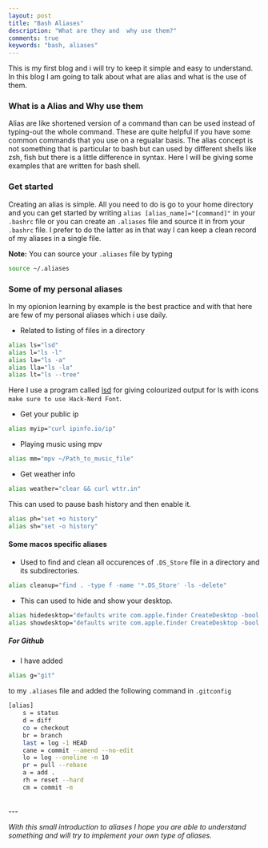 ```yaml
---
layout: post
title: "Bash Aliases"
description: "What are they and  why use them?"
comments: true 
keywords: "bash, aliases"
---
```

This is my first blog and i will try to keep it simple and easy to understand. In this blog I am going to talk about what are alias and what is the use of them.

### What is a Alias and Why use them 
Alias are like shortened version of a command than can be used instead of typing-out the whole command. These are quite helpful if you have some common commands that you use on a regualar basis. The alias concept is not something that is particular to bash but can used by different shells like zsh, fish but there is a little difference in syntax. Here I will be giving some examples that are written for bash shell.

### Get started
Creating an alias is simple. All you need to do is go to your home directory and you can get started by writing `alias [alias_name]="[command]"` in your `.bashrc` file or you can create an `.aliases` file and source it in from your `.bashrc` file. I prefer to do the latter as in that way I can keep a clean record of my aliases in a single file.

**Note:** You can source your `.aliases` file by typing 
```bash 
source ~/.aliases
```

### Some of my personal aliases

In my opionion learning by example is the best practice and with that here are few of my personal aliases which i use daily.

* Related to listing of files in a directory
```bash
alias ls="lsd"
alias l="ls -l"
alias la="ls -a"   
alias lla="ls -la"
alias lt="ls --tree"
```
Here I use a program called [lsd](https://github.com/Peltoche/lsd) for giving colourized output for ls with icons `make sure to use Hack-Nerd Font`.

* Get your public ip 
```bash
alias myip="curl ipinfo.io/ip"
```
* Playing music using mpv
```bash
alias mm="mpv ~/Path_to_music_file"
```
* Get weather info 
```bash
alias weather="clear && curl wttr.in"
```
This can used to pause bash history and then enable it.
```bash
alias ph="set +o history"
alias sh="set -o history"
```
#### Some macos specific aliases

* Used to find and clean all occurences of `.DS_Store` file in a directory and its subdirectories.
```bash
alias cleanup="find . -type f -name '*.DS_Store' -ls -delete"
```
* This can used to hide and show your desktop.
```bash
alias hidedesktop="defaults write com.apple.finder CreateDesktop -bool false && killall Finder"
alias showdesktop="defaults write com.apple.finder CreateDesktop -bool true && killall Finder"
```

##### For Github
* I have added  
```bash 
alias g="git" 
``` 
to my `.aliases` file and added the following command in `.gitconfig`

```bash
[alias]
    s = status
    d = diff
    co = checkout
    br = branch
    last = log -1 HEAD
    cane = commit --amend --no-edit
    lo = log --oneline -n 10
    pr = pull --rebase
    a = add .
    rh = reset --hard
    cm = commit -m
```

<br>
---
<br>

_With this small introduction to aliases I hope you are able to understand something and will try to implement your own type of aliases._
